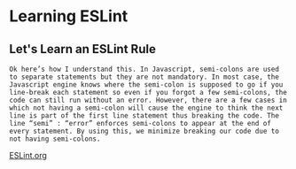 # Learning ESLint
## Let's Learn an ESLint Rule

```
Ok here’s how I understand this. In Javascript, semi-colons are used to separate statements but they are not mandatory. In most case, the Javascript engine knows where the semi-colon is supposed to go if you line-break each statement so even if you forgot a few semi-colons, the code can still run without an error. However, there are a few cases in which not having a semi-colon will cause the engine to think the next line is part of the first line statement thus breaking the code. The line “semi” : “error” enforces semi-colons to appear at the end of every statement. By using this, we minimize breaking our code due to not having semi-colons.
```


[ESLint.org](https://eslint.org/docs/latest/rules/semi-style)